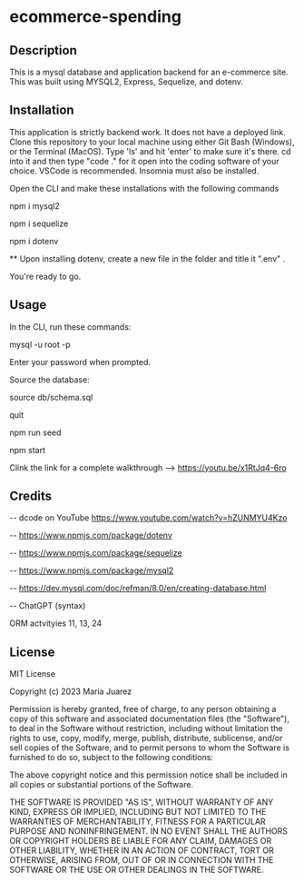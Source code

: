 # ecommerce-spending

## Description
This is a mysql database and application backend for an e-commerce site. This was built using MYSQL2, Express, Sequelize, and dotenv.


## Installation

This application is strictly backend work. It does not have a deployed link. Clone this repository to your local machine using either Git Bash (Windows), or the Terminal (MacOS). Type 'ls' and hit 'enter' to make sure it's there. cd into it and then type "code ." for it open into the coding software of your choice. VSCode is recommended. Insomnia must also be installed. 

Open the CLI and make these installations with the following commands

npm i mysql2

npm i sequelize

npm i dotenv

** Upon installing dotenv, create a new file in the folder and title it ".env" . 

You're ready to go.

## Usage
In the CLI, run these commands:

mysql -u root -p

Enter your password when prompted.

Source the database:

source db/schema.sql

quit

npm run seed

npm start

Clink the link for a complete walkthrough --> https://youtu.be/x1RtJq4-6ro

## Credits

-- dcode on YouTube https://www.youtube.com/watch?v=hZUNMYU4Kzo

-- https://www.npmjs.com/package/dotenv

-- https://www.npmjs.com/package/sequelize

-- https://www.npmjs.com/package/mysql2

-- https://dev.mysql.com/doc/refman/8.0/en/creating-database.html

-- ChatGPT (syntax)

ORM actvityies 11, 13, 24


## License

MIT License

Copyright (c) 2023 Maria Juarez

Permission is hereby granted, free of charge, to any person obtaining a copy
of this software and associated documentation files (the "Software"), to deal
in the Software without restriction, including without limitation the rights
to use, copy, modify, merge, publish, distribute, sublicense, and/or sell
copies of the Software, and to permit persons to whom the Software is
furnished to do so, subject to the following conditions:

The above copyright notice and this permission notice shall be included in all
copies or substantial portions of the Software.

THE SOFTWARE IS PROVIDED "AS IS", WITHOUT WARRANTY OF ANY KIND, EXPRESS OR
IMPLIED, INCLUDING BUT NOT LIMITED TO THE WARRANTIES OF MERCHANTABILITY,
FITNESS FOR A PARTICULAR PURPOSE AND NONINFRINGEMENT. IN NO EVENT SHALL THE
AUTHORS OR COPYRIGHT HOLDERS BE LIABLE FOR ANY CLAIM, DAMAGES OR OTHER
LIABILITY, WHETHER IN AN ACTION OF CONTRACT, TORT OR OTHERWISE, ARISING FROM,
OUT OF OR IN CONNECTION WITH THE SOFTWARE OR THE USE OR OTHER DEALINGS IN THE
SOFTWARE.
